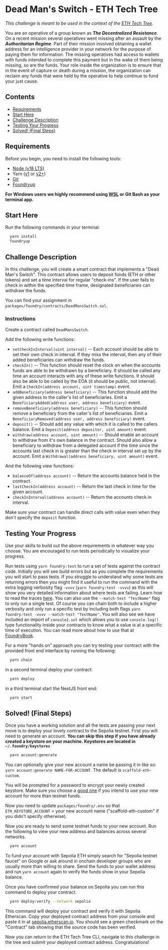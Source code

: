 # Dead Man's Switch - ETH Tech Tree
*This challenge is meant to be used in the context of the [ETH Tech Tree](https://github.com/BuidlGuidl/eth-tech-tree).*

You are an operative of a group known as **_The Decentralized Resistance_**. On a recent mission several operatives went missing after an assault by the **_Authoritarian Regime_**. Part of their mission involved obtaining a wallet address for an intelligence provider in your network for the purpose of paying them for information. The missing operatives had access to wallets with funds intended to complete this payment but in the wake of them being missing, so are the funds. Your role inside the organization is to ensure that in the event of capture or death during a mission, the organization can reclaim any funds that were held by the operative to help continue to fund your just cause.

## Contents
- [Requirements](#requirements)
- [Start Here](#start-here)
- [Challenge Description](#challenge-description)
- [Testing Your Progress](#testing-your-progress)
- [Solved! (Final Steps)](#solved-final-steps)

## Requirements
Before you begin, you need to install the following tools:

- [Node (v18 LTS)](https://nodejs.org/en/download/)
- Yarn ([v1](https://classic.yarnpkg.com/en/docs/install/) or [v2+](https://yarnpkg.com/getting-started/install))
- [Git](https://git-scm.com/downloads)
- [Foundryup](https://book.getfoundry.sh/getting-started/installation)

__For Windows users we highly recommend using [WSL](https://learn.microsoft.com/en-us/windows/wsl/install) or Git Bash as your terminal app.__

## Start Here
Run the following commands in your terminal:
```bash
  yarn install
  foundryup
```

## Challenge Description

In this challenge, you will create a smart contract that implements a "Dead Man's Switch". This contract allows users to deposit funds (ETH or other tokens) and set a time interval for regular "check-ins". If the user fails to check in within the specified time frame, designated beneficiaries can withdraw the funds. 

You can find your assignment in `packages/foundry/contracts/DeadMansSwitch.sol`.

### Instructions
Create a contract called `DeadMansSwitch`. 

Add the following write functions:

- `setCheckInInterval(uint interval)` -- Each account should be able to set their own check in interval. If they miss the interval, then any of their added beneficiaries can withdraw the funds. 
- `checkIn()` -- This function should reset the clock on when the accounts funds are able to be withdrawn by a beneficiary. It should be called any time an account interacts with any of these write functions. It should also be able to be called by the EOA (it should be public, not internal). Emit a `CheckIn(address account, uint timestamp)` event.
- `addBeneficiary(address beneficiary)` -- This function should add the given address to the caller's list of beneficiaries. Emit a `BeneficiaryAdded(address user, address beneficiary)` event.
- `removeBeneficiary(address beneficiary)` -- This function should remove a beneficiary from the caller's list of beneficiaries. Emit a `BeneficiaryRemoved(address user, address beneficiary)` event.
- `deposit()` -- Should add any value with which it is called to the callers balance. Emit a `Deposit(address depositor, uint amount)` event.
- `withdraw(address account, uint amount)` -- Should enable an account to withdraw from it's own balance in the contract. Should also allow a beneficiary to withdraw from a delegated account if the time since the accounts last check in is greater than the check in interval set up by the account. Emit a `Withdrawal(address beneficiary, uint amount)` event.

And the following view functions:

- `balanceOf(address account)` -- Return the accounts balance held in the contract.
- `lastCheckIn(address account)` -- Return the last check in time for the given account.
- `checkInInterval(address account)` -- Return the accounts check in interval.

Make sure your contract can handle direct calls with value even when they don't specify the `deposit` function.

## Testing Your Progress
Use your skills to build out the above requirements in whatever way you choose. You are encouraged to run tests periodically to visualize your progress.

Run tests using `yarn foundry:test` to run a set of tests against the contract code. Initially you will see build errors but as you complete the requirements you will start to pass tests. If you struggle to understand why some tests are returning errors then you might find it useful to run the command with the extra logging verbosity flag `-vvvv` (`yarn foundry:test -vvvv`) as this will show you very detailed information about where tests are failing. Learn how to read the traces [here](https://book.getfoundry.sh/forge/traces). You can also use the `--match-test "TestName"` flag to only run a single test. Of course you can chain both to include a higher verbosity and only run a specific test by including both flags `yarn foundry:test -vvvv --match-test "TestName"`. You will also see we have included an import of `console2.sol` which allows you to use `console.log()` type functionality inside your contracts to know what a value is at a specific time of execution. You can read more about how to use that at [FoundryBook](https://book.getfoundry.sh/reference/forge-std/console-log).

For a more "hands on" approach you can try testing your contract with the provided front end interface by running the following:
```bash
  yarn chain
```
in a second terminal deploy your contract:
```bash
  yarn deploy
```
in a third terminal start the NextJS front end:
```bash
  yarn start
```

## Solved! (Final Steps)
Once you have a working solution and all the tests are passing your next move is to deploy your lovely contract to the Sepolia testnet.
First you will need to generate an account. **You can skip this step if you have already created a keystore on your machine. Keystores are located in `~/.foundry/keystores`**
```bash
  yarn account:generate
```
You can optionally give your new account a name be passing it in like so: `yarn account:generate NAME-FOR-ACCOUNT`. The default is `scaffold-eth-custom`.

You will be prompted for a password to encrypt your newly created keystore. Make sure you choose a [good one](https://xkcd.com/936/) if you intend to use your new account for more than testnet funds.

Now you need to update `packages/foundry/.env` so that `ETH_KEYSTORE_ACCOUNT` = your new account name ("scaffold-eth-custom" if you didn't specify otherwise).

Now you are ready to send some testnet funds to your new account.
Run the following to view your new address and balances across several networks.
```bash
  yarn account
```
To fund your account with Sepolia ETH simply search for "Sepolia testnet faucet" on Google or ask around in onchain developer groups who are usually more than willing to share. Send the funds to your wallet address and run `yarn account` again to verify the funds show in your Sepolia balance.

Once you have confirmed your balance on Sepolia you can run this command to deploy your contract.
```bash
  yarn deploy:verify --network sepolia
```
This command will deploy your contract and verify it with Sepolia Etherscan.
Copy your deployed contract address from your console and paste it in at [sepolia.etherscan.io](https://sepolia.etherscan.io). You should see a green checkmark on the "Contract" tab showing that the source code has been verified.

Now you can return to the ETH Tech Tree CLI, navigate to this challenge in the tree and submit your deployed contract address. Congratulations!